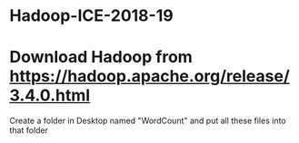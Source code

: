 # Hadoop-ICE-2018-19
# Download Hadoop from https://hadoop.apache.org/release/3.4.0.html
Create a folder in Desktop named "WordCount" and put all these files into that folder
